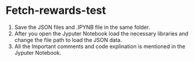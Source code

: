 # Fetch-rewards-test
1. Save the JSON files and .IPYNB file in the same folder.
2. After you open the Jyputer Notebook load the necessary libraries and change the file path to load the JSON data.
3. All the Important comments and code explination is mentioned in the Jyputer Notebook.
